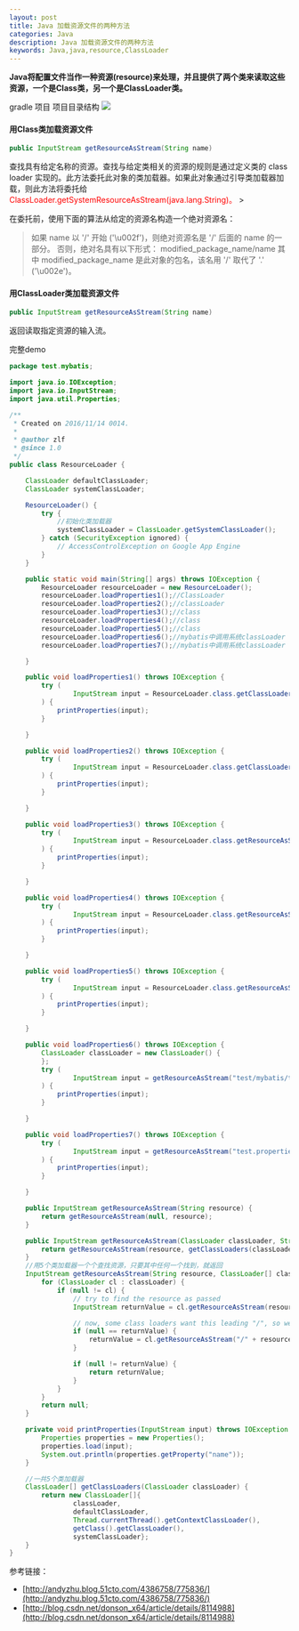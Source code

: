 ```yaml
---
layout: post
title: Java 加载资源文件的两种方法
categories: Java
description: Java 加载资源文件的两种方法
keywords: Java,java,resource,ClassLoader
---
```

**Java将配置文件当作一种资源(resource)来处理，并且提供了两个类来读取这些资源，一个是Class类，另一个是ClassLoader类。**

gradle 项目 项目目录结构
![](http://dandandeshangni.oss-cn-beijing.aliyuncs.com/github/java_resource.png)
<!--more-->
#### 用Class类加载资源文件
```java
public InputStream getResourceAsStream(String name)
```
查找具有给定名称的资源。查找与给定类相关的资源的规则是通过定义类的 class loader 实现的。此方法委托此对象的类加载器。如果此对象通过引导类加载器加载，则此方法将委托给 <font color='red'>ClassLoader.getSystemResourceAsStream(java.lang.String)。 </font>>

在委托前，使用下面的算法从给定的资源名构造一个绝对资源名： 
> 如果 name 以 '/' 开始 ('\u002f')，则绝对资源名是 '/' 后面的 name 的一部分。 
否则，绝对名具有以下形式： modified_package_name/name 其中 modified_package_name 是此对象的包名，该名用 '/' 取代了 '.' ('\u002e')。 

#### 用ClassLoader类加载资源文件
```java
public InputStream getResourceAsStream(String name)
```
返回读取指定资源的输入流。 

完整demo
```java
package test.mybatis;

import java.io.IOException;
import java.io.InputStream;
import java.util.Properties;

/**
 * Created on 2016/11/14 0014.
 *
 * @author zlf
 * @since 1.0
 */
public class ResourceLoader {

    ClassLoader defaultClassLoader;
    ClassLoader systemClassLoader;

    ResourceLoader() {
        try {
            //初始化类加载器
            systemClassLoader = ClassLoader.getSystemClassLoader();
        } catch (SecurityException ignored) {
            // AccessControlException on Google App Engine
        }
    }

    public static void main(String[] args) throws IOException {
        ResourceLoader resourceLoader = new ResourceLoader();
        resourceLoader.loadProperties1();//ClassLoader
        resourceLoader.loadProperties2();//classLoader
        resourceLoader.loadProperties3();//class
        resourceLoader.loadProperties4();//class
        resourceLoader.loadProperties5();//class
        resourceLoader.loadProperties6();//mybatis中调用系统classLoader
        resourceLoader.loadProperties7();//mybatis中调用系统classLoader

    }

    public void loadProperties1() throws IOException {
        try (
                InputStream input = ResourceLoader.class.getClassLoader().getResourceAsStream("test/mybatis/test.properties");
        ) {
            printProperties(input);
        }

    }

    public void loadProperties2() throws IOException {
        try (
                InputStream input = ResourceLoader.class.getClassLoader().getResourceAsStream("test.properties");
        ) {
            printProperties(input);
        }

    }

    public void loadProperties3() throws IOException {
        try (
                InputStream input = ResourceLoader.class.getResourceAsStream("test.properties");
        ) {
            printProperties(input);
        }

    }

    public void loadProperties4() throws IOException {
        try (
                InputStream input = ResourceLoader.class.getResourceAsStream("/test.properties");
        ) {
            printProperties(input);
        }

    }

    public void loadProperties5() throws IOException {
        try (
                InputStream input = ResourceLoader.class.getResourceAsStream("/test/mybatis/test.properties");
        ) {
            printProperties(input);
        }

    }

    public void loadProperties6() throws IOException {
        ClassLoader classLoader = new ClassLoader() {
        };
        try (
                InputStream input = getResourceAsStream("test/mybatis/test.properties");
        ) {
            printProperties(input);
        }

    }

    public void loadProperties7() throws IOException {
        try (
                InputStream input = getResourceAsStream("test.properties");
        ) {
            printProperties(input);
        }

    }

    public InputStream getResourceAsStream(String resource) {
        return getResourceAsStream(null, resource);
    }

    public InputStream getResourceAsStream(ClassLoader classLoader, String resource) {
        return getResourceAsStream(resource, getClassLoaders(classLoader));
    }
    //用5个类加载器一个个查找资源，只要其中任何一个找到，就返回
    InputStream getResourceAsStream(String resource, ClassLoader[] classLoader) {
        for (ClassLoader cl : classLoader) {
            if (null != cl) {
                // try to find the resource as passed
                InputStream returnValue = cl.getResourceAsStream(resource);

                // now, some class loaders want this leading "/", so we'll add it and try again if we didn't find the resource
                if (null == returnValue) {
                    returnValue = cl.getResourceAsStream("/" + resource);
                }

                if (null != returnValue) {
                    return returnValue;
                }
            }
        }
        return null;
    }

    private void printProperties(InputStream input) throws IOException {
        Properties properties = new Properties();
        properties.load(input);
        System.out.println(properties.getProperty("name"));
    }

    //一共5个类加载器
    ClassLoader[] getClassLoaders(ClassLoader classLoader) {
        return new ClassLoader[]{
                classLoader,
                defaultClassLoader,
                Thread.currentThread().getContextClassLoader(),
                getClass().getClassLoader(),
                systemClassLoader};
    }
}

```

参考链接：

- [http://andyzhu.blog.51cto.com/4386758/775836/](http://andyzhu.blog.51cto.com/4386758/775836/)
- [http://blog.csdn.net/donson_x64/article/details/8114988](http://blog.csdn.net/donson_x64/article/details/8114988)
